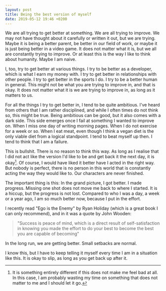 ```yaml
---
layout: post
title: Being the best version of myself
date: 2019-05-12 19:46 +0200
---
```


We are all trying to get better at something. We are all trying to improve. We may not have thought about it carefully or written it out, but we are trying. Maybe it is being a better parent, be better in our field of work, or maybe it is just being better in a video game. It does not matter what it is, but we all are constantly trying to improve. Or at least this is the way I like to think about humanity. Maybe I am naive.

I, too, try to get better at various things. I try to be better as a developer, which is what I earn my money with. I try to get better in relationships with other people. I try to get better in the sports I do. I try to be a better human in general. This might not be what you are trying to improve in, and that is okay. It does not matter what it is we are trying to improve in, as long as it matters to us.

For all the things I try to get better in, I tend to be quite ambitious. I've heard from others that I am rather disciplined, and while I often times do not think so, this might be true. Being ambitious can be good, but it also comes with a dark side. This side emerges once I fail at something I wanted to improve on. When I miss one day of writing morning pages. When I do not exercise for a week or so. When I eat meat, even though I think a vegan diet is the only viable diet from a logical standpoint. I tend to beat myself up then. I tend to think that I am a failure.

This is bullshit. There is no reason to think this way. As long as I realise that I did not act like the version I'd like to be and get back it the next day, it is okay[^1]. Of course, I would have liked it better have I acted in the right way. But nobody is perfect, there is no person in this world that is constantly acting the way they would like to. Our characters are never finished.

The important thing is this: In the grand picture, I got better. I made progress. Missing one shot does not move me back to where I started. It is a hiccup, but the progress is not lost. Compared to who I was a day, a week or a year ago, I am so much better now, because I put in the effort.

I recently read "Ego is the Enemy" by Ryan Holiday (which is a great book I can only recommend), and in it was a quote by John Wooden:  

> "Success is peace of mind, which is a direct result of self-satisfaction in knowing you made the effort to do your best to become the best you are capable of becoming"

In the long run, we are getting better. Small setbacks are normal.

I know this, but I have to keep telling it myself every time I am in a situation like this. It is okay to slip, as long as you get back up after it.

[^1]: It is something entirely different if this does not make me feel bad at all. In this case, I am probably wasting my time on something that does not matter to me and I should let it go.
